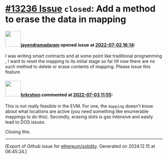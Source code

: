 # [\#13236 Issue](https://github.com/ethereum/solidity/issues/13236) `closed`: Add a method to erase the data in mapping 

#### <img src="https://avatars.githubusercontent.com/u/75383012?u=eb0ffb1c70c61438cae7ebc22ccbb2b354926d4b&v=4" width="50">[jayendramadaram](https://github.com/jayendramadaram) opened issue at [2022-07-02 16:14](https://github.com/ethereum/solidity/issues/13236):

I was writing smart contracts and at some point like traditional programming , I want to reset the mapping to its initial stage so far till now there are no such method to delete or erase contents of mapping. Please issue this feature

#### <img src="https://avatars.githubusercontent.com/u/13174375?u=52d702cb6bec53b561afa293cf9cd53ef7a63924&v=4" width="50">[hrkrshnn](https://github.com/hrkrshnn) commented at [2022-07-03 11:55](https://github.com/ethereum/solidity/issues/13236#issuecomment-1173068411):

This is not really feasible in the EVM. For one, the `mapping` doesn't know about what locations are active (you need something like enumerable mappings to do this). Secondly, erasing slots is gas intensive and easily lead to DOS issues.

Closing this.


-------------------------------------------------------------------------------



[Export of Github issue for [ethereum/solidity](https://github.com/ethereum/solidity). Generated on 2024.12.15 at 06:45:24.]
